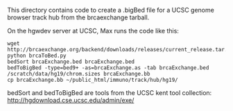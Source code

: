 This directory contains code to create a .bigBed file for a UCSC genome browser
track hub from the brcaexchange tarball.

On the hgwdev server at UCSC, Max runs the code like this:

    wget http://brcaexchange.org/backend/downloads/releases/current_release.tar.gz
    python brcaToBed.py 
    bedSort brcaExchange.bed brcaExchange.bed
    bedToBigBed -type=bed9+ -as=brcaExchange.as -tab brcaExchange.bed /scratch/data/hg19/chrom.sizes brcaExchange.bb
    cp brcaExchange.bb ~/public_html/immuno/track/hub/hg19/

bedSort and bedToBigBed are tools from the UCSC kent tool collection: http://hgdownload.cse.ucsc.edu/admin/exe/

